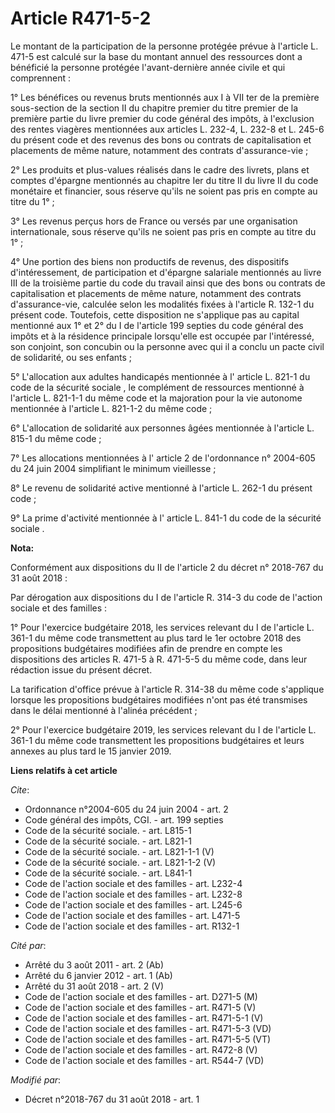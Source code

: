 # Article R471-5-2

Le montant de la participation de la personne protégée prévue à l'article L. 471-5 est calculé sur la base du montant annuel
des ressources dont a bénéficié la personne protégée l'avant-dernière année civile et qui comprennent : 

1° Les bénéfices ou revenus bruts mentionnés aux I à VII ter de la première sous-section de la section II du chapitre premier
du titre premier de la première partie du livre premier du code général des impôts, à l'exclusion des rentes viagères
mentionnées aux articles L. 232-4, L. 232-8 et L. 245-6 du présent code et des revenus des bons ou contrats de capitalisation
et placements de même nature, notamment des contrats d'assurance-vie ; 

2° Les produits et plus-values réalisés dans le cadre des livrets, plans et comptes d'épargne mentionnés au chapitre Ier du
titre II du livre II du code monétaire et financier, sous réserve qu'ils ne soient pas pris en compte au titre du 1° ; 

3° Les revenus perçus hors de France ou versés par une organisation internationale, sous réserve qu'ils ne soient pas pris en
compte au titre du 1° ; 

4° Une portion des biens non productifs de revenus, des dispositifs d'intéressement, de participation et d'épargne salariale
mentionnés au livre III de la troisième partie du code du travail ainsi que des bons ou contrats de capitalisation et
placements de même nature, notamment des contrats d'assurance-vie, calculée selon les modalités fixées à l'article R. 132-1
du présent code. Toutefois, cette disposition ne s'applique pas au capital mentionné aux  1° et 2° du I de l'article 199
septies du code général des impôts  et à la résidence principale lorsqu'elle est occupée par l'intéressé, son conjoint, son
concubin ou la personne avec qui il a conclu un pacte civil de solidarité, ou ses enfants ; 

5° L'allocation aux adultes handicapés mentionnée à l' article L. 821-1 du code de la sécurité sociale , le complément de
ressources mentionné à l'article L. 821-1-1 du même code et la majoration pour la vie autonome mentionnée à l'article L.
821-1-2 du même code ; 

6° L'allocation de solidarité aux personnes âgées mentionnée à l'article L. 815-1 du même code ; 

7° Les allocations mentionnées à l' article 2 de l'ordonnance n° 2004-605 du 24 juin 2004  simplifiant le minimum
vieillesse ; 

8° Le revenu de solidarité active mentionné à l'article L. 262-1 du présent code ; 

9° La prime d'activité mentionnée à l' article L. 841-1 du code de la sécurité sociale .

**Nota:**

Conformément aux dispositions du II de l'article 2 du décret n° 2018-767 du 31 août 2018 :

Par dérogation aux dispositions du I de l'article R. 314-3 du code de l'action sociale et des familles  :

1° Pour l'exercice budgétaire 2018, les services relevant du I de l'article L. 361-1 du même code transmettent au plus tard
le 1er octobre 2018 des propositions budgétaires modifiées afin de prendre en compte les dispositions des articles R. 471-5 à
R. 471-5-5 du même code, dans leur rédaction issue du présent décret.

La tarification d'office prévue à l'article R. 314-38 du même code s'applique lorsque les propositions budgétaires modifiées
n'ont pas été transmises dans le délai mentionné à l'alinéa précédent ;

2° Pour l'exercice budgétaire 2019, les services relevant du I de l'article L. 361-1 du même code transmettent les
propositions budgétaires et leurs annexes au plus tard le 15 janvier 2019.

**Liens relatifs à cet article**

_Cite_:

  - Ordonnance n°2004-605 du 24 juin 2004 - art. 2
  - Code général des impôts, CGI. - art. 199 septies
  - Code de la sécurité sociale. - art. L815-1
  - Code de la sécurité sociale. - art. L821-1
  - Code de la sécurité sociale. - art. L821-1-1 (V)
  - Code de la sécurité sociale. - art. L821-1-2 (V)
  - Code de la sécurité sociale. - art. L841-1
  - Code de l'action sociale et des familles - art. L232-4
  - Code de l'action sociale et des familles - art. L232-8
  - Code de l'action sociale et des familles - art. L245-6
  - Code de l'action sociale et des familles - art. L471-5
  - Code de l'action sociale et des familles - art. R132-1

_Cité par_:

  - Arrêté du 3 août 2011 - art. 2 (Ab)
  - Arrêté du 6 janvier 2012 - art. 1 (Ab)
  - Arrêté du 31 août 2018 - art. 2 (V)
  - Code de l'action sociale et des familles - art. D271-5 (M)
  - Code de l'action sociale et des familles - art. R471-5 (V)
  - Code de l'action sociale et des familles - art. R471-5-1 (V)
  - Code de l'action sociale et des familles - art. R471-5-3 (VD)
  - Code de l'action sociale et des familles - art. R471-5-5 (VT)
  - Code de l'action sociale et des familles - art. R472-8 (V)
  - Code de l'action sociale et des familles - art. R544-7 (VD)

_Modifié par_:

  - Décret n°2018-767 du 31 août 2018 - art. 1
